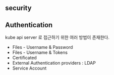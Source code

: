 ## security

## Authentication
kube api server 로 접근하기 위한 여러 방법이 존재한다.
* Files - Username & Password
* Files - Username & Tokens
* Certificated
* External Authentication providers : LDAP
* Service Account
